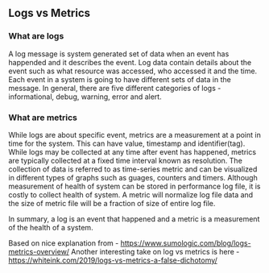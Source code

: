 ## Logs vs Metrics
### What are logs
A log message is system generated set of data when an event has happended and it describes the event. Log data contain details about the event such as what resource was accessed, who accessed it and the time. Each event in a system is going to have different sets of data in the message. In general, there are five different categories of logs - informational, debug, warning, error and alert.

### What are metrics
While logs are about specific event, metrics are a measurement at a point in time for the system. This can have value, timestamp and identifier(tag). While logs may be collected at any time after event has happened, metrics are typically collected at a fixed time interval known as resolution. The collection of data is referred to as time-series metric and can be visualized in different types of graphs such as guages, counters and timers.
Although measurement of health of system can be stored in performance log file, it is costly to collect health of system. A metric will normalize log file data and the size of metric file will be a fraction of size of entire log file.

In summary, a log is an event that happened and a metric is a measurement of the health of a system.

Based on nice explanation from - https://www.sumologic.com/blog/logs-metrics-overview/
Another interesting take on log vs metrics is here - https://whiteink.com/2019/logs-vs-metrics-a-false-dichotomy/
